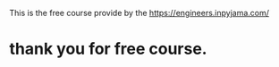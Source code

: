 This is the free course provide by the https://engineers.inpyjama.com/

# thank you for free course.

# 